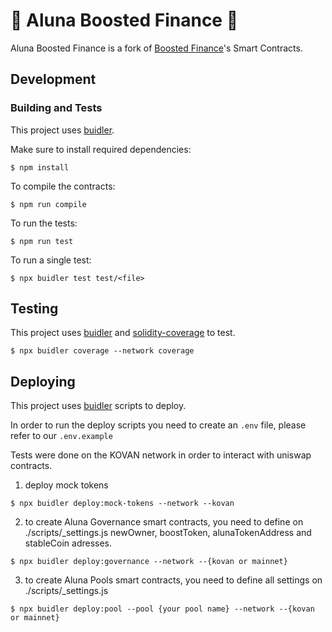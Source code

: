 # 🚀 Aluna Boosted Finance 🚀

Aluna Boosted Finance is a fork of [Boosted Finance](https://github.com/Boosted-Finance/smart-contracts)'s
Smart Contracts.

## Development

### Building and Tests
This project uses [buidler](https://buidler.dev/).

Make sure to install required dependencies:
```
$ npm install
```

To compile the contracts:
```
$ npm run compile
```

To run the tests:
```
$ npm run test
```

To run a single test:
```
$ npx buidler test test/<file>
```

## Testing

This project uses [buidler](https://buidler.dev/) and [solidity-coverage](https://blog.colony.io/code-coverage-for-solidity-eecfa88668c2/) to test.

```
$ npx buidler coverage --network coverage
```


## Deploying

This project uses [buidler](https://buidler.dev/) scripts to deploy. 

In order to run the deploy scripts you need to create an `.env` file, please refer to our `.env.example`

Tests were done on the KOVAN network in order to interact with uniswap contracts.

1. deploy mock tokens

```
$ npx buidler deploy:mock-tokens --network --kovan
```

2. to create Aluna Governance smart contracts, you need to define on ./scripts/_settings.js newOwner, boostToken, alunaTokenAddress and stableCoin adresses.

```
$ npx buidler deploy:governance --network --{kovan or mainnet}
```

3. to create Aluna Pools smart contracts, you need to define all settings on ./scripts/_settings.js 

```
$ npx buidler deploy:pool --pool {your pool name} --network --{kovan or mainnet}
```

